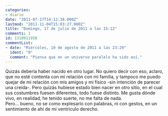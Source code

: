 ```yaml
---
categories:
- diario
date: "2011-07-17T14:12:38.000Z"
lastmod: "2011-11-04T15:03:27.000Z"
title: "Domingo, 17 de julio de 2011 a las 15:12"
comments: 1
id: 1310911958
commentList:
- date: "Miércoles, 10 de agosto de 2011 a las 23:29"
  ident: "0"
  comment: "Piensa que en un universo paralelo ha sido así."
---
```


Quizás debería haber nacido en otro lugar. No quiero decir con eso, aclaro, que no esté contenta con mi relación con mi familia, y tampoco me puedo quejar de mi relación con mis amigos y mi físico -sin intención de parecer una creída-. Pero quizás hubiese estado bien nacer en otro sitio, en el cual sus costumbres fuesen diferentes, todo fuese distinto. Me gusta dónde vivo, en realidad, he tenido suerte, no me falta de nada.  
Pero... bueno, no se como explesarlo con palabras, ni con gestos, en un sentimiento de ahí de mi ventrículo derecho.